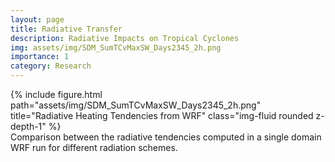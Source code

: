 ```yaml
---
layout: page
title: Radiative Transfer
description: Radiative Impacts on Tropical Cyclones
img: assets/img/SDM_SumTCvMaxSW_Days2345_2h.png
importance: 1
category: Research
---
```




<div class="row">
    <div class="col-sm mt-3 mt-md-0">
        {% include figure.html path="assets/img/SDM_SumTCvMaxSW_Days2345_2h.png" title="Radiative Heating Tendencies from WRF" class="img-fluid rounded z-depth-1" %}
    </div>
</div>
<div class="caption">
    Comparison between the radiative tendencies computed in a single domain WRF run for different radiation schemes.
</div>








